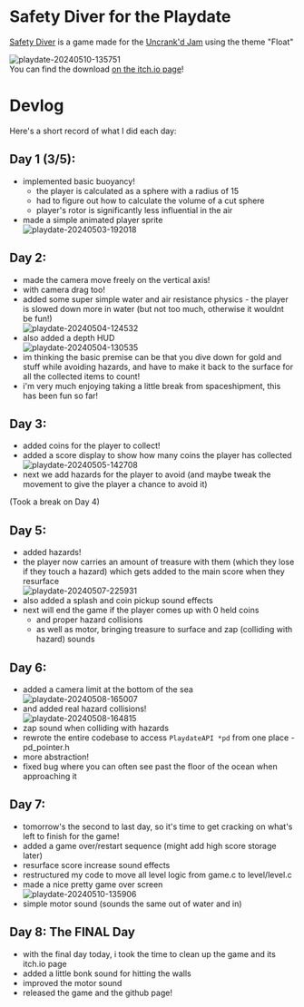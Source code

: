 # Safety Diver for the Playdate
[Safety Diver](https://redpenguin777.itch.io/safety-diver) is a game made for the [Uncrank'd Jam](https://itch.io/jam/uncrankdjam) using the theme "Float"  

![playdate-20240510-135751](https://github.com/redpenguinyt/SafetyDiver/assets/79577742/a68c0957-881e-4983-8f11-fe0551025553)  
You can find the download [on the itch.io page](https://redpenguin777.itch.io/safety-diver)!

# Devlog
Here's a short record of what I did each day:

## Day 1 (3/5):
- implemented basic buoyancy!
	- the player is calculated as a sphere with a radius of 15
	- had to figure out how to calculate the volume of a cut sphere
	- player's rotor is significantly less influential in the air
- made a simple animated player sprite  
![playdate-20240503-192018](https://github.com/redpenguinyt/SafetyDiver/assets/79577742/fbadcdbd-8a86-49c3-9832-86b76ea4132e)

## Day 2:
- made the camera move freely on the vertical axis!
- with camera drag too!
- added some super simple water and air resistance physics - the player is slowed down more in water (but not too much, otherwise it wouldnt be fun!)  
![playdate-20240504-124532](https://github.com/redpenguinyt/SafetyDiver/assets/79577742/1449c49b-1450-4ae0-9a9d-66bf24b55367)
- also added a depth HUD  
![playdate-20240504-130535](https://github.com/redpenguinyt/SafetyDiver/assets/79577742/2c5ebd5a-275b-4744-a74b-2ea3f40ec856)
- im thinking the basic premise can be that you dive down for gold and stuff while avoiding hazards, and have to make it back to the surface for all the collected items to count!
- i'm very much enjoying taking a little break from spaceshipment, this has been fun so far!

## Day 3:
- added coins for the player to collect!
- added a score display to show how many coins the player has collected  
![playdate-20240505-142708](https://github.com/redpenguinyt/SafetyDiver/assets/79577742/76822988-aa71-41f6-8fb5-6fbde948f89c)
- next we add hazards for the player to avoid (and maybe tweak the movement to give the player a chance to avoid it)

(Took a break on Day 4)

## Day 5:
- added hazards!
- the player now carries an amount of treasure with them (which they lose if they touch a hazard) which gets added to the main score when they resurface  
![playdate-20240507-225931](https://github.com/redpenguinyt/SafetyDiver/assets/79577742/c8245877-b26f-499c-ad26-7d0bcea16cc9)
- also added a splash and coin pickup sound effects
- next will end the game if the player comes up with 0 held coins
	- and proper hazard collisions
	- as well as motor, bringing treasure to surface and zap (colliding with hazard) sounds

## Day 6:
 - added a camera limit at the bottom of the sea  
![playdate-20240508-165007](https://github.com/redpenguinyt/SafetyDiver/assets/79577742/aab73197-fb05-4940-b3c7-1d3de12bcebc)
 - and added real hazard collisions!  
![playdate-20240508-164815](https://github.com/redpenguinyt/SafetyDiver/assets/79577742/b28c1f9d-490b-4d18-b2e3-aa09307bda01)
 - zap sound when colliding with hazards
 - rewrote the entire codebase to access `PlaydateAPI *pd` from one place - pd_pointer.h
 - more abstraction!
 - fixed bug where you can often see past the floor of the ocean when approaching it

## Day 7:
- tomorrow's the second to last day, so it's time to get cracking on what's left to finish for the game!
- added a game over/restart sequence (might add high score storage later)
- resurface score increase sound effects
- restructured my code to move all level logic from game.c to level/level.c
- made a nice pretty game over screen  
![playdate-20240510-135906](https://github.com/redpenguinyt/SafetyDiver/assets/79577742/1c75cacd-cef6-4a38-b12f-09bfdea8eb7e)
- simple motor sound (sounds the same out of water and in)

## Day 8: The FINAL Day
- with the final day today, i took the time to clean up the game and its itch.io page
- added a little bonk sound for hitting the walls
- improved the motor sound
- released the game and the github page!
